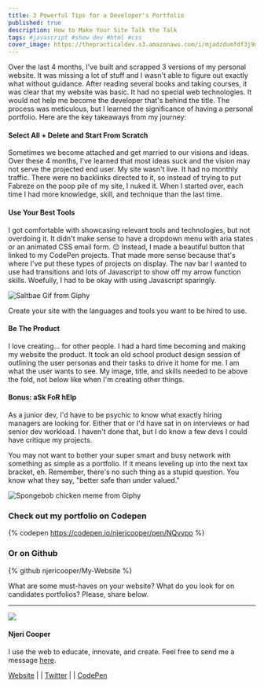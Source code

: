 ```yaml
---
title: 3 Powerful Tips for a Developer's Portfolio 
published: true
description: How to Make Your Site Talk the Talk
tags: #javascript #show dev #html #css
cover_image: https://thepracticaldev.s3.amazonaws.com/i/mjadzdumfdf3j9mk5kl8.png
---
```


Over the last 4 months, I've built and scrapped 3 versions of my personal website. It was missing a lot of stuff and I wasn't able to figure out exactly what without guidance. After reading several books and taking courses, it was clear that my website was basic. It had no special web technologies. It would not help me become the developer that's behind the title. The process was meticulous, but I learned the significance of having a personal portfolio. Here are the key takeaways from my journey:

#### Select All + Delete  and Start From Scratch

Sometimes we become attached and get married to our visions and ideas. Over these 4 months, I've learned that most ideas suck and the vision may not serve the projected end user. My site wasn't live. It had no monthly traffic. There were no backlinks directed to it, so instead of trying to put Fabreze on the poop pile of my site, I nuked it. When I started over, each time I had more knowledge, skill, and technique than the last time.

#### Use Your Best Tools

I got comfortable with showcasing relevant tools and technologies, but not overdoing it. It didn't make sense to have a dropdown menu with aria states or an animated CSS email form. 😔 Instead, I made a beautiful button that linked to my CodePen projects. That made more sense because that's where I've put these types of projects on display. The nav bar I wanted to use had transitions and lots of Javascript to show off my arrow function skills. Woefully, I had to be okay with using Javascript sparingly. 

![Saltbae Gif from Giphy](https://media.giphy.com/media/5zkVwzBPwjBADbvFi6/200w_d.gif)

Create your site with the languages and tools you want to be hired to use.

#### Be The Product

I love creating... for other people. I had a hard time becoming and making my website the product. It took an old school product design session of outlining the user personas and their tasks to drive it home for me. I am what the user wants to see. My image, title, and skills needed to be above the fold, not below like when I'm creating other things.

#### Bonus: aSk FoR hElp

As a junior dev, I'd have to be psychic to know what exactly hiring managers are looking for. Either that or I'd have sat in on interviews or had senior dev workload. I haven't done that, but I do know a few devs I could have critique my projects.

You may not want to bother your super smart and busy network with something as simple as a portfolio.  If it means leveling up into the next tax bracket, eh. Remember, there's no such thing as a stupid question. You know what they say, "better safe than under valued."

![Spongebob chicken meme from Giphy](https://media.giphy.com/media/LMcQtGUlP4Zb0G2ByL/giphy.gif)

### Check out my portfolio on Codepen

{% codepen https://codepen.io/njericooper/pen/NQvvpo %}

### Or on Github

{% github njericooper/My-Website %}

What are some must-haves on your website? What do you look for on candidates portfolios? Please, share below.  

---
![](https://thepracticaldev.s3.amazonaws.com/i/e1ncu5hc613igd9xocrp.gif)

#### Njeri Cooper

I use the web to educate, innovate, and create. Feel free to send me a message [here](https://twitter.com/messages/compose?recipient_id=1039157808468578305).

[Website](https://njeri.codes) |   | [Twitter](https://www.twitter.com/njericooper) |   | [CodePen](https://codepen.io/njericooper/)

